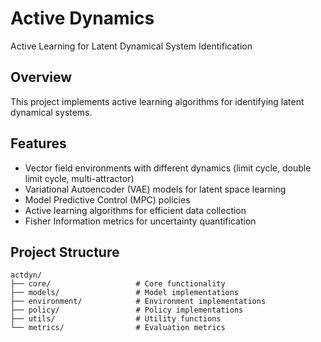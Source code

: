 # Active Dynamics

Active Learning for Latent Dynamical System Identification

## Overview

This project implements active learning algorithms for identifying latent dynamical systems.

## Features

- Vector field environments with different dynamics (limit cycle, double limit cycle, multi-attractor)
- Variational Autoencoder (VAE) models for latent space learning
- Model Predictive Control (MPC) policies
- Active learning algorithms for efficient data collection
- Fisher Information metrics for uncertainty quantification

## Project Structure

```
actdyn/
├── core/                   # Core functionality
├── models/                 # Model implementations
├── environment/            # Environment implementations
├── policy/                 # Policy implementations
├── utils/                  # Utility functions
└── metrics/                # Evaluation metrics
```
